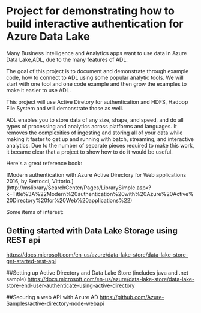 # Project for demonstrating how to build interactive authentication for Azure Data Lake

Many Business Intelligence and Analytics apps want to use data in Azure Data Lake,ADL, due to the many features of ADL.

The goal of this project is to document and demonstrate through example code, how to connect to ADL using some popular analytic tools. We will start with one tool and one code example and then grow the examples to make it easier to use ADL.  

This project will use Active Diretory for authentication and HDFS, Hadoop File System and will demonstrate those as well.

ADL enables you to store data of any size, shape, and speed, and do all types of processing and analytics across platforms and languages. It removes the complexities of ingesting and storing all of your data while making it faster to get up and running with batch, streaming, and interactive analytics. Due to the number of separate pieces required to make this work, it became clear that a project to show how to do it would be useful.

Here's a great reference book:

[Modern authentication with Azure Active Directory for Web applications
2016, by Bertocci, Vittorio.] (http://mslibrary/SearchCenter/Pages/LibrarySimple.aspx?k=Title%3A%22Modern%20authentication%20with%20Azure%20Active%20Directory%20for%20Web%20applications%22)

Some items of interest:


## Getting started with Data Lake Storage using REST api
https://docs.microsoft.com/en-us/azure/data-lake-store/data-lake-store-get-started-rest-api 

##Setting up Active Directory and Data Lake Store (includes java and .net sample)
https://docs.microsoft.com/en-us/azure/data-lake-store/data-lake-store-end-user-authenticate-using-active-directory 

##Securing a web API with Azure AD
https://github.com/Azure-Samples/active-directory-node-webapi

